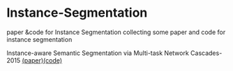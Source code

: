 # Instance-Segmentation
paper &amp;code for Instance Segmentation
collecting some paper and code for instance segmentation

Instance-aware Semantic Segmentation via Multi-task Network Cascades-2015 [(paper)](https://arxiv.org/abs/1512.04412)[(code)](https://github.com/daijifeng001/MNC)
